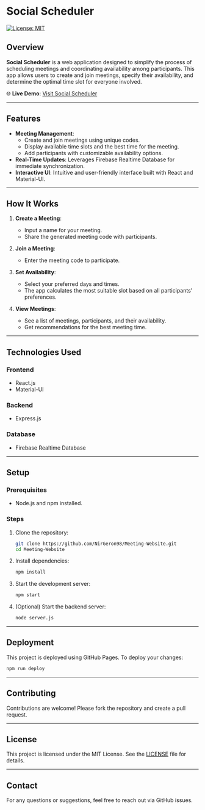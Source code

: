 
# Social Scheduler

[![License: MIT](https://img.shields.io/badge/License-MIT-yellow.svg)](https://opensource.org/licenses/MIT)

## Overview

**Social Scheduler** is a web application designed to simplify the process of scheduling meetings and coordinating availability among participants. This app allows users to create and join meetings, specify their availability, and determine the optimal time slot for everyone involved.

🌐 **Live Demo**: [Visit Social Scheduler](https://NirGeron98.github.io/Social-Scheduler)

---

## Features

- **Meeting Management**: 
  - Create and join meetings using unique codes.
  - Display available time slots and the best time for the meeting.
  - Add participants with customizable availability options.
- **Real-Time Updates**: Leverages Firebase Realtime Database for immediate synchronization.
- **Interactive UI**: Intuitive and user-friendly interface built with React and Material-UI.

---

## How It Works

1. **Create a Meeting**:
   - Input a name for your meeting.
   - Share the generated meeting code with participants.

2. **Join a Meeting**:
   - Enter the meeting code to participate.

3. **Set Availability**:
   - Select your preferred days and times.
   - The app calculates the most suitable slot based on all participants' preferences.

4. **View Meetings**:
   - See a list of meetings, participants, and their availability.
   - Get recommendations for the best meeting time.

---

## Technologies Used

### Frontend
- React.js
- Material-UI

### Backend
- Express.js

### Database
- Firebase Realtime Database

---

## Setup

### Prerequisites
- Node.js and npm installed.

### Steps
1. Clone the repository:
   ```bash
   git clone https://github.com/NirGeron98/Meeting-Website.git
   cd Meeting-Website
   ```

2. Install dependencies:
   ```bash
   npm install
   ```

3. Start the development server:
   ```bash
   npm start
   ```

4. (Optional) Start the backend server:
   ```bash
   node server.js
   ```

---

## Deployment

This project is deployed using GitHub Pages. To deploy your changes:
```bash
npm run deploy
```

---

## Contributing

Contributions are welcome! Please fork the repository and create a pull request.

---

## License

This project is licensed under the MIT License. See the [LICENSE](LICENSE) file for details.

---

## Contact

For any questions or suggestions, feel free to reach out via GitHub issues.


